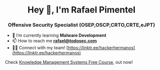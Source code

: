 <h1 align="center">Hey 👋, I'm Rafael Pimentel</h1>
<h3 align="center">Offensive Security Specialist (OSEP,OSCP,CRTO,CRTE,eJPT)</h3>

- 🌱 I’m currently learning **Malware Development**
- 📫 How to reach me **rafael@todosec.com**
- 🤜🤛 Connect with my team! [https://linktr.ee/hackerhermanos](https://linktr.ee/hackerhermanos)

Check [Knowledge Management Systems Free Course]([https://github.com/Hacker-Hermanos/NetRunners](https://github.com/Hacker-Hermanos/Knowledge-Management-for-Offensive-Security-Professionals)), out now!
